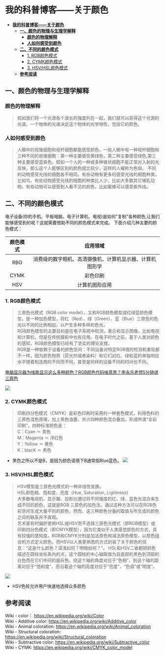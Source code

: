 # **我的科普博客——关于颜色**  
<!-- TOC -->

- [**我的科普博客——关于颜色**](#我的科普博客关于颜色)
    - [**一、颜色的物理与生理学解释**](#一颜色的物理与生理学解释)
        - [**颜色的物理解释**](#颜色的物理解释)
        - [**人如何感受到颜色**](#人如何感受到颜色)
    - [**二、不同的颜色模式**](#二不同的颜色模式)
        - [1. RGB颜色模式](#1-rgb颜色模式)
        - [2. CYMK颜色模式](#2-cymk颜色模式)
        - [3. HSV/HSL颜色模式](#3-hsvhsl颜色模式)
    - [**参考阅读**](#参考阅读)

<!-- /TOC -->
## **一、颜色的物理与生理学解释**

### **颜色的物理解释**
>假如我们将一个光源各个波长的强度列在一起，我们就可以获得这个光源的光谱。一个物体的光谱决定这个物体的光学特性，包括它的颜色。  

### **人如何感受到颜色**
>人眼中的视锥细胞和视杆细胞都能感受颜色，一般人眼中有一种视杆细胞和三种不同的视锥细胞：第一种主要感受黄绿色，第二种主要感受绿色,第三种主要感受蓝紫色。假如一个人的一种或多种锥状细胞不能正常对入射的光反映，那么这个人能够区别的颜色就比较少，这样的人被称为色弱。
>不同的动物感受光线的细胞各不相同。有些动物有更多的感受光线的细胞种类，比如鸟，有些动物感受光线的细胞的种类比人少，比如大多数其它哺乳动物。有些动物可以感受到人看不见的颜色，比如蜜蜂可以感受紫外线。

## **二、不同的颜色模式**
电子设备(你的手机、平板电脑、电子计算机、电视)是如何"复制"各种颜色,让我们能够感受到的呢？这就需要借助不同的颜色模式来完成。
下面介绍几种主要的颜色模式：

|颜色模式|应用领域|
|:-:|:-:|
|RBG|消费级的数字相机、高清摄像机、计算机显示器、计算机图形学|
|CYMK|彩色印刷|
|HSV|计算机图形应用|

### 1. RGB颜色模式  
>三原色光模式（RGB color model），又称RGB颜色模型或红绿蓝颜色模型，是一种加色模型，将红（Red）、绿（Green）、蓝（Blue）三原色的色光以不同的比例相加，以产生多种多样的色光。  
RGB颜色模型的主要目的是在电子系统中检测，表示和显示图像，比如电视和计算机，但是在传统摄影中也有应用。在电子时代之前，基于人类对颜色的感知，RGB颜色模型已经有了坚实的理论支撑。  
RGB是一种依赖于设备的颜色空间：不同设备对特定RGB值的检测和重现都不一样，因为颜色物质（荧光剂或者染料）和它们对红、绿和蓝的单独响应水平随着制造商的不同而不同，甚至是同样的设备不同的时间也不同。

[电脑显示器为啥能显示这么多种颜色？RGB颜色代码啥意思？李永乐老师5分钟讲三原色](https://www.bilibili.com/video/av25486342/)

![](https://upload.wikimedia.org/wikipedia/commons/thumb/a/a6/%E9%A1%8F%E8%89%B2%E5%8A%A0%E6%B3%95.svg/330px-%E9%A1%8F%E8%89%B2%E5%8A%A0%E6%B3%95.svg.png)

### 2. CYMK颜色模式  
>印刷四分色模式（CMYK）是彩色印刷时采用的一种套色模式，利用色料的三原色混色原理，加上黑色油墨，共计四种颜色混合叠加，形成所谓“全彩印刷”。四种标准颜色是：  
C：Cyan ＝ 青色  
M：Magenta ＝ 洋红色  
Y：Yellow ＝ 黄色  
K：blacK ＝ 黑色  

* 黑色之所以不是B，是因为颜色语境下B通常指Blue蓝色。
![](https://upload.wikimedia.org/wikipedia/commons/thumb/c/c7/%E9%A1%8F%E8%89%B2%E6%B8%9B%E6%B3%95.svg/330px-%E9%A1%8F%E8%89%B2%E6%B8%9B%E6%B3%95.svg.png)
### 3. HSV/HSL颜色模式  
>HSV模型是三原色光模式的一种非线性变换。  
HSL即色相、饱和度、亮度（Hue, Saturation, Lightness)   
大多数电视机、显示器、投影仪通过将不同强度的红、绿、蓝色光混合来生成不同的颜色，这就是RGB 三原色的加色法。通过这种方法可以在RGB色彩空间生成大量不同的颜色，然而，这三种颜色分量的取值与所生成的颜色之间的联系并不直观。  
艺术家有时偏好使用HSL或HSV而不选择三原色光模式（即RGB模型）或 印刷四分色模式（即CMYK模型），因为它类似于人类感觉颜色的方式，具有较强的感知度。RGB和CMYK分别是加法原色和减法原色模型，以原色组合的方式定义颜色，而HSV以人类更熟悉的方式封装了关于颜色的信息：“这是什么颜色？深浅如何？明暗如何？”。
HSL和HSV二者都把颜色描述在圆柱坐标系内的点，这个圆柱的中心轴取值为自底部的黑色到顶部的白色而在它们中间的是灰色，绕这个轴的角度对应于“色相”，到这个轴的距离对应于“饱和度”，而沿着这个轴的高度对应于“亮度”，“色调”或“明度”。

![](https://upload.wikimedia.org/wikipedia/commons/thumb/1/1b/Triangulo_HSV.png/330px-Triangulo_HSV.png)
* HSV色轮允许用户快速地选择众多颜色
## **参考阅读**  
Wiki - color： https://en.wikipedia.org/wiki/Color   
Wiki - Additive color: https://en.wikipedia.org/wiki/Additive_color  
Wiki - Animal coloration: https://en.wikipedia.org/wiki/Animal_coloration  
Wiki - Structural coloration: https://en.wikipedia.org/wiki/Structural_coloration  
Wiki - Subtractive color:  https://en.wikipedia.org/wiki/Subtractive_color   
Wiki - CYMK: https://en.wikipedia.org/wiki/CMYK_color_model  


